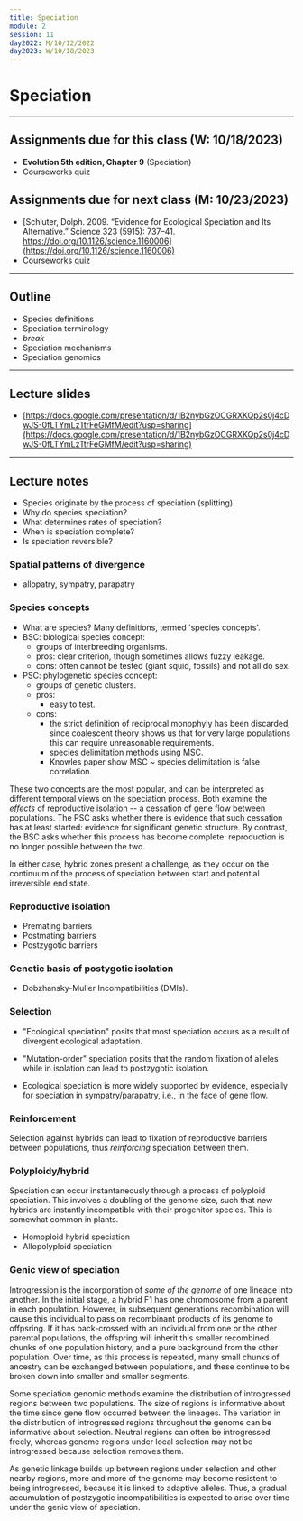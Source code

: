 ```yaml
---
title: Speciation
module: 2
session: 11
day2022: M/10/12/2022
day2023: W/10/18/2023
---
```


# Speciation

----

## Assignments due for this class (W: 10/18/2023)
- **Evolution 5th edition, Chapter 9** (Speciation)
- Courseworks quiz


## Assignments due for next class (M: 10/23/2023)
- [Schluter, Dolph. 2009. “Evidence for Ecological Speciation and Its Alternative.” Science 323 (5915): 737–41. https://doi.org/10.1126/science.1160006](https://doi.org/10.1126/science.1160006)
- Courseworks quiz

----

## Outline
- Species definitions
- Speciation terminology
- *break*
- Speciation mechanisms
- Speciation genomics

--- 

## Lecture slides
- [https://docs.google.com/presentation/d/1B2nybGzOCGRXKQp2s0j4cDwJS-0fLTYmLzTtrFeGMfM/edit?usp=sharing](https://docs.google.com/presentation/d/1B2nybGzOCGRXKQp2s0j4cDwJS-0fLTYmLzTtrFeGMfM/edit?usp=sharing)
<!-- [https://docs.google.com/presentation/d/1kWPSnLXCpdcc6fIoif6au3eNAjbD8V2aq2qU7Ne77X4/edit#slide=id.g2583e46e6d_0_54](https://docs.google.com/presentation/d/1kWPSnLXCpdcc6fIoif6au3eNAjbD8V2aq2qU7Ne77X4/edit#slide=id.g2583e46e6d_0_54) -->

---

## Lecture notes
- Species originate by the process of speciation (splitting).
- Why do species speciation?
- What determines rates of speciation?
- When is speciation complete?
- Is speciation reversible?


### Spatial patterns of divergence
- allopatry, sympatry, parapatry


### Species concepts
- What are species? Many definitions, termed 'species concepts'.
- BSC: biological species concept:
	- groups of interbreeding organisms. 
	- pros: clear criterion, though sometimes allows fuzzy leakage. 
	- cons: often cannot be tested (giant squid, fossils) and not all do sex.
- PSC: phylogenetic species concept:
	- groups of genetic clusters.
	- pros: 
		- easy to test.
	- cons:
		- the strict definition of reciprocal monophyly has been discarded, since coalescent theory shows us that for very large populations this can require unreasonable requirements.
		- species delimitation methods using MSC.
		- Knowles paper show MSC ~ species delimitation is false correlation.

These two concepts are the most popular, and can be interpreted as different
temporal views on the speciation process. Both examine the *effects* of reproductive
isolation -- a cessation of gene flow between populations. The PSC asks whether
there is evidence that such cessation has at least started: evidence for 
significant genetic structure. By contrast, the BSC asks whether this process
has become complete: reproduction is no longer possible between the two.

In either case, hybrid zones present a challenge, as they occur on the 
continuum of the process of speciation between start and potential 
irreversible end state. 



### Reproductive isolation
- Premating barriers
- Postmating barriers
- Postzygotic barriers


### Genetic basis of postygotic isolation
- Dobzhansky-Muller Incompatibilities (DMIs).


### Selection
- "Ecological speciation" posits that most speciation occurs as a result of 
divergent ecological adaptation. 

- "Mutation-order" speciation posits that the random fixation of alleles while
in isolation can lead to postzygotic isolation. 

- Ecological speciation is more widely supported by evidence, especially for 
speciation in sympatry/parapatry, i.e., in the face of gene flow.


### Reinforcement
Selection against hybrids can lead to fixation of reproductive barriers between
populations, thus *reinforcing* speciation between them.


### Polyploidy/hybrid
Speciation can occur instantaneously through a process of polyploid speciation.
This involves a doubling of the genome size, such that new hybrids are instantly
incompatible with their progenitor species. This is somewhat common in plants.

- Homoploid hybrid speciation
- Allopolyploid speciation


### Genic view of speciation
Introgression is the incorporation of *some of the genome* of one lineage 
into another. In the initial stage, a hybrid F1 has one chromosome from a 
parent in each population. However, in subsequent generations recombination 
will cause this individual to pass on recombinant products of its genome 
to offpsring. If it has back-crossed with an individual from one or the other 
parental populations, the offspring will inherit this smaller recombined chunks
of one population history, and a pure background from the other population. 
Over time, as this process is repeated, many small chunks of ancestry can be
exchanged between populations, and these continue to be broken down into smaller
and smaller segments.

Some speciation genomic methods examine the distribution of introgressed regions
between two populations. The size of regions is informative about the time since
gene flow occurred between the lineages. The variation in the distribution of
introgressed regions throughout the genome can be informative about selection.
Neutral regions can often be introgressed freely, whereas genome regions under
local selection may not be introgressed because selection removes them.

As genetic linkage builds up between regions under selection and other nearby
regions, more and more of the genome may become resistent to being introgressed, 
because it is linked to adaptive alleles. Thus, a gradual accumulation of 
postzygotic incompatibilities is expected to arise over time under the genic
view of speciation.


<!-- 

### Final Review

- Neutral Theory:
	- Most variation with and between genomes is neutral.
	- Deleterious variants are removed quickly.
	- Most variants are neutral or 'nearly neutral' (drift is stronger than s).
	- Beneficial variants are rare, and fix rapidly.

- Selectionists
	- There are many examples of adaptive evolution.
	- Many genes show evidence of selection positive selection.
	- Linkage disequilibrium causes most of the genome to be affected by the 
	small proportion of the genome that does experience selection.
	- Positive relationship between recomb and mut shows that regions with 
	low recomb have not bounced back from selection yet.

- Coalescent
	- Evolution creates genealogical patterns of relatedness among gene copies
	within and among populations.
	- The coalescent provides a mathematical approximation to estimate the 
	distribution of genealogies that would be observed given a population
	Ne, or a species tree.
	- Mutations occur 'on genealogies' (in ancestors that leave descendant
	gene copies that are sampled).
	- By studying genealogies we can understand expected genetic diversity, 
	and vice versa. 

 -->
